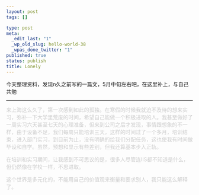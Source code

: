 ```yaml
--- 
layout: post
tags: []

type: post
meta: 
  _edit_last: "1"
  _wp_old_slug: hello-world-38
  _wpas_done_twitter: "1"
published: true
status: publish
title: Lonely
---
```

今天整理资料，发现n久之前写的一篇文，5月中旬左右吧，在这里补上，与自己共勉

---------------------------------------------------------------------

<span style="color:#cccccc;">来上海这么久了，第一次感到如此的孤独。在寒假的时候我就迫不及待的想来实习，弥补一下大学里荒废的时间，希望自己能做一个积极进取的人。我甚至做好了一周实习六天甚至七天的心理准备，但来到公司之后才发现，事情跟想象的不一样，由于设备不足，我们每周只能培训三天，这样的时间过了一个多月，培训结束，进入部门实习，到目前为止，没有明确的给我们分配任务，这也使我有时间做毕设和自学。虽然，预想和显示有些差别，但我还算基本步入正轨。</span>

<span style="color:#cccccc;">在培训和实习期间，让我感到不可思议的是，很多人尽管连IIS都不知道是什么，但仍然像在学校一样，不思进取。</span>

<span style="color:#cccccc;">这个世界是多元化的，不能用自己的价值观来衡量和要求别人，我只能这么解释了。</span>
